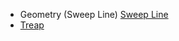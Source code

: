 - Geometry (Sweep Line) [Sweep Line](https://cp-algorithms.com/geometry/point-location.html)
- [Treap](https://https://cp-algorithms.com/data_structures/treap.html) 